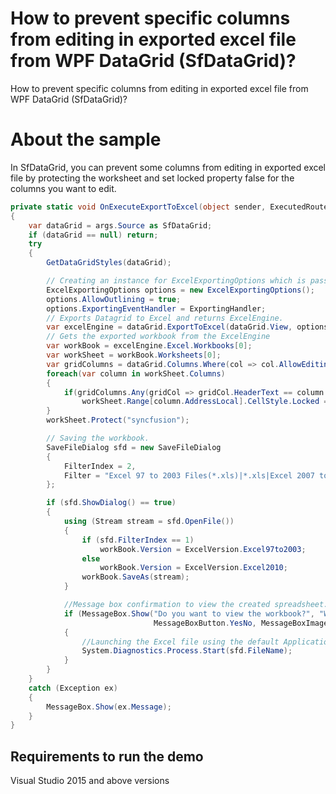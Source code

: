 # How to prevent specific columns from editing in exported excel file from WPF DataGrid (SfDataGrid)?

How to prevent specific columns from editing in exported excel file from WPF DataGrid (SfDataGrid)?

# About the sample

In SfDataGrid, you can prevent some columns from editing in exported excel file by protecting the worksheet and set locked property false for the columns you want to edit. 

```c#
private static void OnExecuteExportToExcel(object sender, ExecutedRoutedEventArgs args)
{
    var dataGrid = args.Source as SfDataGrid;
    if (dataGrid == null) return;
    try
    {
        GetDataGridStyles(dataGrid);

        // Creating an instance for ExcelExportingOptions which is passed as a parameter to the ExportToExcel method.
        ExcelExportingOptions options = new ExcelExportingOptions();
        options.AllowOutlining = true;
        options.ExportingEventHandler = ExportingHandler;
        // Exports Datagrid to Excel and returns ExcelEngine.
        var excelEngine = dataGrid.ExportToExcel(dataGrid.View, options);
        // Gets the exported workbook from the ExcelEngine
        var workBook = excelEngine.Excel.Workbooks[0];
        var workSheet = workBook.Worksheets[0];
        var gridColumns = dataGrid.Columns.Where(col => col.AllowEditing).ToList();
        foreach(var column in workSheet.Columns)
        {
            if(gridColumns.Any(gridCol => gridCol.HeaderText == column.DisplayText))
                workSheet.Range[column.AddressLocal].CellStyle.Locked = false;
        }
        workSheet.Protect("syncfusion");

        // Saving the workbook.
        SaveFileDialog sfd = new SaveFileDialog
        {
            FilterIndex = 2,
            Filter = "Excel 97 to 2003 Files(*.xls)|*.xls|Excel 2007 to 2010 Files(*.xlsx)|*.xlsx"
        };

        if (sfd.ShowDialog() == true)
        {
            using (Stream stream = sfd.OpenFile())
            {
                if (sfd.FilterIndex == 1)
                    workBook.Version = ExcelVersion.Excel97to2003;
                else
                    workBook.Version = ExcelVersion.Excel2010;
                workBook.SaveAs(stream);
            }

            //Message box confirmation to view the created spreadsheet.
            if (MessageBox.Show("Do you want to view the workbook?", "Workbook has been created",
                                MessageBoxButton.YesNo, MessageBoxImage.Information) == MessageBoxResult.Yes)
            {
                //Launching the Excel file using the default Application.[MS Excel Or Free ExcelViewer]
                System.Diagnostics.Process.Start(sfd.FileName);
            }
        }
    }
    catch (Exception ex)
    {
        MessageBox.Show(ex.Message);
    }
}
```
## Requirements to run the demo
 Visual Studio 2015 and above versions
